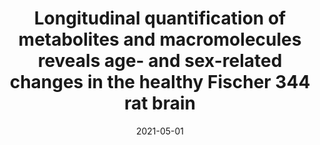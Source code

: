 ---
title: "Longitudinal quantification of metabolites and macromolecules reveals age- and sex-related changes in the healthy Fischer 344 rat brain"
collection: publications
permalink: /publication/2021-05-01-Longitudinal-quantification-of-metabolites-and-macromolecules-reveals-age-and-sex-related-changes-in-the-healthy-Fischer-344-rat-brain
date: 2021-05-01
venue: 'Neurobiology of aging'
paperurl: 'http://dx.doi.org/10.1016/j.neurobiolaging.2020.12.012'
citation: 'Fowler, Caitlin F, Madularu, Dan, Dehghani, Masoumeh, <b>Devenyi, Gabriel A</b>, Near, Jamie, &quot;<i>Longitudinal quantification of metabolites and macromolecules reveals age- and sex-related changes in the healthy Fischer 344 rat brain</i>.&quot; Neurobiology of aging, 2021.'
---